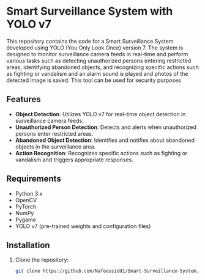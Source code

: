 
# Smart Surveillance System with YOLO v7

This repository contains the code for a Smart Surveillance System developed using YOLO (You Only Look Once) version 7. The system is designed to monitor surveillance camera feeds in real-time and perform various tasks such as detecting unauthorized persons entering restricted areas, identifying abandoned objects, and recognizing specific actions such as fighting or vandalism and an alarm sound is played and photos of the detected image is saved.
This tool can be used for security purposes


## Features

- **Object Detection**: Utilizes YOLO v7 for real-time object detection in surveillance camera feeds.
- **Unauthorized Person Detection**: Detects and alerts when unauthorized persons enter restricted areas.
- **Abandoned Object Detection**: Identifies and notifies about abandoned objects in the surveillance area.
- **Action Recognition**: Recognizes specific actions such as fighting or vandalism and triggers appropriate responses.

## Requirements

- Python 3.x
- OpenCV
- PyTorch
- NumPy
- Pygame
- YOLO v7 (pre-trained weights and configuration files)

## Installation

1. Clone the repository:
   ```bash
   git clone https://github.com/Nafeessidd1/Smart-Surveillance-System.git
